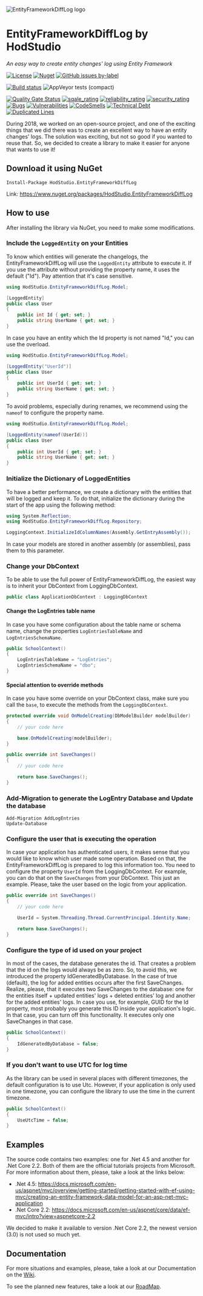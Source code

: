 ![EntityFrameworkDiffLog logo](https://github.com/HodStudio/EntityFrameworkDiffLog/blob/master/EntityFrameworkDiffLogIcon.png)

# EntityFrameworkDiffLog by HodStudio

_An easy way to create entity changes' log using Entity Framework_

[![License](https://img.shields.io/github/license/hodstudio/entityframeworkdifflog)](https://github.com/HodStudio/EntityFrameworkDiffLog/blob/master/LICENSE.md)
[![Nuget](https://img.shields.io/nuget/dt/HodStudio.EntityFrameworkDiffLog)](https://www.nuget.org/packages/HodStudio.EntityFrameworkDiffLog/)
[![GitHub issues by-label](https://img.shields.io/github/issues-raw/hodstudio/entityframeworkdifflog/bug)](https://github.com/HodStudio/EntityFrameworkDiffLog/labels/bug)

[![Build status](https://ci.appveyor.com/api/projects/status/1r9ebih0q0ntqfu4?svg=true)](https://ci.appveyor.com/project/Cussa/entityframeworkdifflog)
![AppVeyor tests (compact)](https://img.shields.io/appveyor/tests/hodstudio/entityframeworkdifflog?compact_message)


[![Quality Gate Status](https://sonarcloud.io/api/project_badges/measure?project=HodStudio.EntityFrameworkDiffLog&metric=alert_status)](https://sonarcloud.io/dashboard?id=HodStudio.EntityFrameworkDiffLog)
[![sqale_rating](https://sonarcloud.io/api/project_badges/measure?project=HodStudio.EntityFrameworkDiffLog&metric=sqale_rating)](https://sonarqube.com/dashboard?id=HodStudio.EntityFrameworkDiffLog)
[![reliability_rating](https://sonarcloud.io/api/project_badges/measure?project=HodStudio.EntityFrameworkDiffLog&metric=reliability_rating)](https://sonarqube.com/dashboard?id=HodStudio.EntityFrameworkDiffLog)
[![security_rating](https://sonarcloud.io/api/project_badges/measure?project=HodStudio.EntityFrameworkDiffLog&metric=security_rating)](https://sonarqube.com/dashboard?id=HodStudio.EntityFrameworkDiffLog) 
[![Bugs](https://sonarcloud.io/api/project_badges/measure?project=HodStudio.EntityFrameworkDiffLog&metric=bugs)](https://sonarqube.com/dashboard?id=HodStudio.EntityFrameworkDiffLog)
[![Vulnerabilities](https://sonarcloud.io/api/project_badges/measure?project=HodStudio.EntityFrameworkDiffLog&metric=vulnerabilities)](https://sonarqube.com/dashboard?id=HodStudio.EntityFrameworkDiffLog)
[![CodeSmells](https://sonarcloud.io/api/project_badges/measure?project=HodStudio.EntityFrameworkDiffLog&metric=code_smells)](https://sonarqube.com/dashboard?id=HodStudio.EntityFrameworkDiffLog)
[![Technical Debt](https://sonarcloud.io/api/project_badges/measure?project=HodStudio.EntityFrameworkDiffLog&metric=sqale_index)](https://sonarqube.com/dashboard?id=HodStudio.EntityFrameworkDiffLog)
[![Duplicated Lines](https://sonarcloud.io/api/project_badges/measure?project=HodStudio.EntityFrameworkDiffLog&metric=duplicated_lines_density)](https://sonarqube.com/dashboard?id=HodStudio.EntityFrameworkDiffLog)

During 2018, we worked on an open-source project, and one of the exciting things that we did there was to create an excellent way to have an entity changes' logs. The solution was exciting, but not so good if you wanted to reuse that. So, we decided to create a library to make it easier for anyone that wants to use it!

## Download it using NuGet
```
Install-Package HodStudio.EntityFrameworkDiffLog
```
Link: https://www.nuget.org/packages/HodStudio.EntityFrameworkDiffLog

## How to use
After installing the library via NuGet, you need to make some modifications.

### Include the `LoggedEntity` on your Entities
To know which entities will generate the changelogs, the EntityFrameworkDiffLog will use the `LoggedEntity` attribute to execute it.
If you use the attribute without providing the property name, it uses the default ("Id"). Pay attention that it's case sensitive.
```cs
using HodStudio.EntityFrameworkDiffLog.Model;

[LoggedEntity]
public class User
{
    public int Id { get; set; }
    public string UserName { get; set; }
}
```

In case you have an entity which the Id property is not named "Id," you can use the overload.
```cs
using HodStudio.EntityFrameworkDiffLog.Model;

[LoggedEntity("UserId")]
public class User
{
    public int UserId { get; set; }
    public string UserName { get; set; }
}
```

To avoid problems, especially during renames, we recommend using the `nameof` to configure the property name.
```cs
using HodStudio.EntityFrameworkDiffLog.Model;

[LoggedEntity(nameof(UserId))]
public class User
{
    public int UserId { get; set; }
    public string UserName { get; set; }
}
```

### Initialize the Dictionary of LoggedEntities
To have a better performance, we create a dictionary with the entities that will be logged and keep it. To do that, initialize the dictionary during the start of the app using the following method:
```cs
using System.Reflection;
using HodStudio.EntityFrameworkDiffLog.Repository;

LoggingContext.InitializeIdColumnNames(Assembly.GetEntryAssembly());
```

In case your models are stored in another assembly (or assemblies), pass them to this parameter.

### Change your DbContext
To be able to use the full power of EntityFrameworkDiffLog, the easiest way is to inherit your DbContext from LoggingDbContext.
```cs
public class ApplicationDbContext : LoggingDbContext
```

#### Change the LogEntries table name
In case you have some configuration about the table name or schema name, change the properties `LogEntriesTableName` and `LogEntriesSchemaName`.
```cs
public SchoolContext()
{
    LogEntriesTableName = "LogEntries";
    LogEntriesSchemaName = "dbo";
}
```

#### Special attention to override methods
In case you have some override on your DbContext class, make sure you call the `base`, to execute the methods from the `LoggingDbContext`.
```cs
protected override void OnModelCreating(DbModelBuilder modelBuilder)
{
    // your code here

    base.OnModelCreating(modelBuilder);
}

public override int SaveChanges()
{
    // your code here

    return base.SaveChanges();
}
```

### Add-Migration to generate the LogEntry Database and Update the database
```
Add-Migration AddLogEntries
Update-Database
```

### Configure the user that is executing the operation
In case your application has authenticated users, it makes sense that you would like to know which user made some operation. Based on that, the EntityFrameworkDiffLog is prepared to log this information too. You need to configure the property `UserId` from the LoggingDbContext. For example, you can do that on the `SaveChanges` from your DbContext. This just an example. Please, take the user based on the logic from your application.
```cs
public override int SaveChanges()
{
    // your code here

    UserId = System.Threading.Thread.CurrentPrincipal.Identity.Name;

    return base.SaveChanges();
}
```

### Configure the type of id used on your project
In most of the cases, the database generates the id. That creates a problem that the id on the logs would always be as zero. So, to avoid this, we introduced the property IdGeneratedByDatabase. In the case of true (default), the log for added entities occurs after the first SaveChanges.
Realize, please, that it executes two SaveChanges to the database: one for the entities itself + updated entities' logs + deleted entities' log and another for the added entities' logs.
In case you use, for example, GUID for the Id property, most probably you generate this ID inside your application's logic. In that case, you can turn off this functionality. It executes only one SaveChanges in that case.
```cs
public SchoolContext()
{
    IdGeneratedByDatabase = false;
}
```

### If you don't want to use UTC for log time
As the library can be used in several places with different timezones, the default configuration is to use Utc. However, if your application is only used in one timezone, you can configure the library to use the time in the current timezone.
```cs
public SchoolContext()
{
    UseUtcTime = false;
}
```

## Examples
The source code contains two examples: one for .Net 4.5 and another for .Net Core 2.2. Both of them are the official tutorials projects from Microsoft. For more information about them, please, take a look at the links below:
- .Net 4.5: https://docs.microsoft.com/en-us/aspnet/mvc/overview/getting-started/getting-started-with-ef-using-mvc/creating-an-entity-framework-data-model-for-an-asp-net-mvc-application
- .Net Core 2.2: https://docs.microsoft.com/en-us/aspnet/core/data/ef-mvc/intro?view=aspnetcore-2.2

We decided to make it available to version .Net Core 2.2, the newest version (3.0) is not used so much yet.

## Documentation
For more situations and examples, please, take a look at our Documentation on the [Wiki](https://github.com/HodStudio/EntityFrameworkDiffLog/wiki).

To see the planned new features, take a look at our [RoadMap](https://github.com/HodStudio/EntityFrameworkDiffLog/wiki#road-map-in-eternal-construction).
